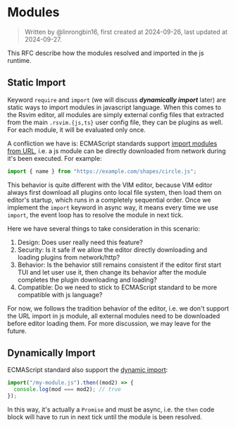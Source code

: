 # Modules

> Written by @linrongbin16, first created at 2024-09-26, last updated at 2024-09-27.

This RFC describe how the modules resolved and imported in the js runtime.

## Static Import

Keyword `require` and `import` (we will discuss _**dynamically import**_ later) are static ways to import modules in javascript language. When this comes to the Rsvim editor, all modules are simply external config files that extracted from the main `.rsvim.{js,ts}` user config file, they can be plugins as well. For each module, it will be evaluated only once.

A confliction we have is: ECMAScript standards support [import modules from URL](https://developer.mozilla.org/en-US/docs/Web/JavaScript/Guide/Modules), i.e. a js module can be directly downloaded from network during it's been executed. For example:

```javascript
import { name } from "https://example.com/shapes/circle.js";
```

This behavior is quite different with the VIM editor, because VIM editor always first download all plugins onto local file system, then load them on editor's startup, which runs in a completely sequential order. Once we implement the `import` keyword in async way, it means every time we use `import`, the event loop has to resolve the module in next tick.

Here we have several things to take consideration in this scenario:

1. Design: Does user really need this feature?
2. Security: Is it safe if we allow the editor directly downloading and loading plugins from network/http?
3. Behavior: Is the behavior still remains consistent if the editor first start TUI and let user use it, then change its behavior after the module completes the plugin downloading and loading?
4. Compatible: Do we need to stick to ECMAScript standard to be more compatible with js language?

For now, we follows the tradition behavior of the editor, i.e. we don't support the URL import in js module, all external modules need to be downloaded before editor loading them. For more discussion, we may leave for the future.

## Dynamically Import

ECMAScript standard also support the [dynamic import](https://developer.mozilla.org/en-US/docs/Web/JavaScript/Reference/Operators/import):

```javascript
import("/my-module.js").then((mod2) => {
  console.log(mod === mod2); // true
});
```

In this way, it's actually a `Promise` and must be async, i.e. the `then` code block will have to run in next tick until the module is been resolved.
